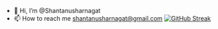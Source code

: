 - 👋 Hi, I’m @Shantanusharnagat
- 📫 How to reach me shantanusharnagat@gmail.com
[![GitHub Streak](https://streak-stats.demolab.com/?user=Shantanusharnagat)](https://git.io/streak-stats)
<!---
Shantanusharnagat/Shantanusharnagat is a ✨ special ✨ repository because its `README.md` (this file) appears on your GitHub profile.
You can click the Preview link to take a look at your changes.
--->
